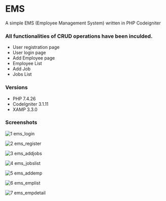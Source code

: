 # EMS
A simple EMS (Employee Management System) written in PHP Codeigniter

### All functionalities of CRUD operations have been inculded.
* User registration page
* User login page
* Add Employee page
* Employee List
* Add Job
* Jobs List

### Versions
* PHP 7.4.26
* CodeIgniter 3.1.11
* XAMP 3.3.0

### Screenshots
![1  ems_login](https://user-images.githubusercontent.com/27717975/147437931-a11890e0-3129-4966-aff2-7f362484c22b.png)

![2  ems_register](https://user-images.githubusercontent.com/27717975/147437924-538e8206-e9d0-4d49-b88a-71935bfed7eb.png)

![3  ems_addjobs](https://user-images.githubusercontent.com/27717975/147437926-35ec235a-4b97-475c-a820-5d6cd3be949a.png)

![4  ems_jobslist](https://user-images.githubusercontent.com/27717975/147437927-d1b54c6e-27d9-4135-b346-84d18b3d1ad3.png)

![5  ems_addemp](https://user-images.githubusercontent.com/27717975/147437928-58154177-4d92-40a4-b623-0c85593123b8.png)

![6  ems_emplist](https://user-images.githubusercontent.com/27717975/147437929-cabda9a3-80a6-4d47-a002-509d2a3c4c84.png)

![7  ems_empdetail](https://user-images.githubusercontent.com/27717975/147437930-0a99c05f-ea34-4e44-9ce6-d88f55928e94.png)

